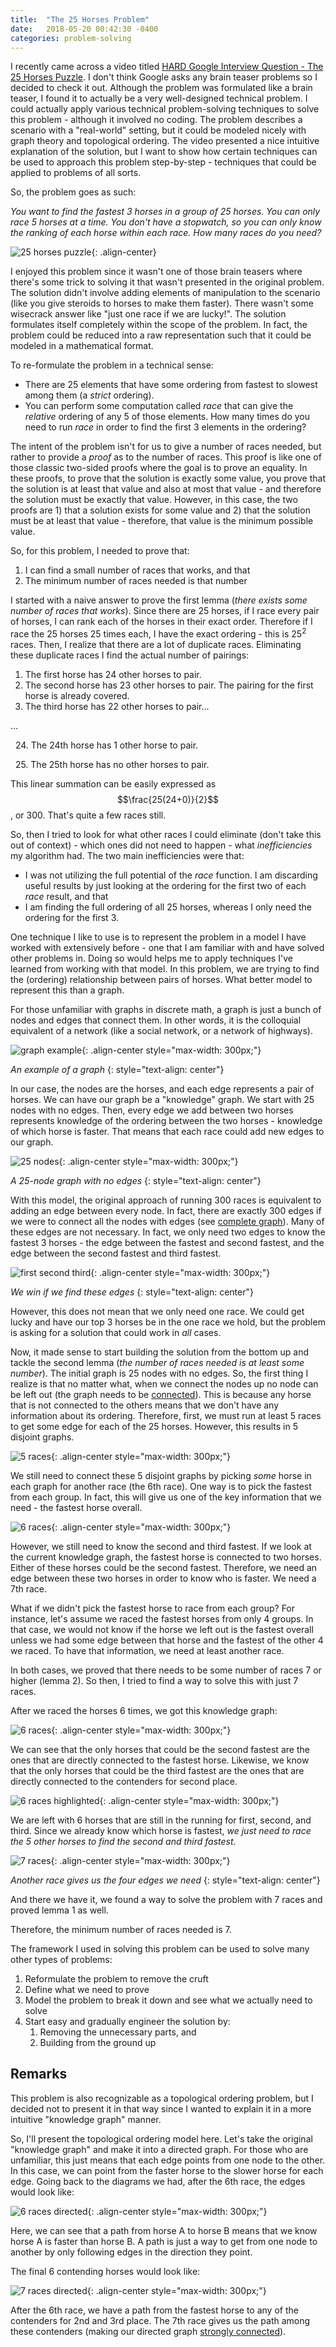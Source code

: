 ```yaml
---
title:  "The 25 Horses Problem"
date:   2018-05-20 00:42:30 -0400
categories: problem-solving
---
```

I recently came across a video titled [HARD Google Interview Question - The 25 Horses Puzzle](https://www.youtube.com/watch?v=i-xqRDwpilM). I don't think Google asks any brain teaser problems so I decided to check it out. Although the problem was formulated like a brain teaser, I found it to actually be a very well-designed technical problem. I could actually apply various technical problem-solving techniques to solve this problem - although it involved no coding. The problem describes a scenario with a "real-world" setting, but it could be modeled nicely with graph theory and topological ordering. The video presented a nice intuitive explanation of the solution, but I want to show how certain techniques can be used to approach this problem step-by-step - techniques that could be applied to problems of all sorts.

So, the problem goes as such:

*You want to find the fastest 3 horses in a group of 25 horses. You can only race 5 horses at a time. You don't have a stopwatch, so you can only know the ranking of each horse within each race. How many races do you need?*

![25 horses puzzle](/../../assets/images/posts/25_horses_puzzle.png){: .align-center}

I enjoyed this problem since it wasn't one of those brain teasers where there's some trick to solving it that wasn't presented in the original problem. The solution didn't involve adding elements of manipulation to the scenario (like you give steroids to horses to make them faster). There wasn't some wisecrack answer like "just one race if we are lucky!". The solution formulates itself completely within the scope of the problem. In fact, the problem could be reduced into a raw representation such that it could be modeled in a mathematical format.

To re-formulate the problem in a technical sense:

- There are 25 elements that have some ordering from fastest to slowest among them (a *strict* ordering).
- You can perform some computation called *race* that can give the *relative* ordering of any 5 of those elements.
How many times do you need to run *race* in order to find the first 3 elements in the ordering?

The intent of the problem isn't for us to give a number of races needed, but rather to provide a *proof* as to the number of races. This proof is like one of those classic two-sided proofs where the goal is to prove an equality. In these proofs, to prove that the solution is exactly some value, you prove that the solution is at least that value and also at most that value - and therefore the solution must be exactly that value. However, in this case, the two proofs are 1) that a solution exists for some value and 2) that the solution must be at least that value - therefore, that value is the minimum possible value.

So, for this problem, I needed to prove that:

1. I can find a small number of races that works, and that
2. The minimum number of races needed is that number

I started with a naive answer to prove the first lemma (*there exists some number of races that works*). Since there are 25 horses, if I race every pair of horses, I can rank each of the horses in their exact order. Therefore if I race the 25 horses 25 times each, I have the exact ordering - this is 25<sup>2</sup> races. Then, I realize that there are a lot of duplicate races. Eliminating these duplicate races I find the actual number of pairings:

1. The first horse has 24 other horses to pair.
2. The second horse has 23 other horses to pair. The pairing for the first horse is already covered.
3. The third horse has 22 other horses to pair...

...

&nbsp;&nbsp;24\. The 24th horse has 1 other horse to pair.

&nbsp;&nbsp;25\. The 25th horse has no other horses to pair.

This linear summation can be easily expressed as $$\frac{25(24+0)}{2}$$, or 300. That's quite a few races still.

<script src="https://cdnjs.cloudflare.com/ajax/libs/mathjax/2.7.0/MathJax.js?config=TeX-AMS-MML_HTMLorMML" type="text/javascript"></script>

So, then I tried to look for what other races I could eliminate (don't take this out of context) - which ones did not need to happen - what *inefficiencies* my algorithm had. The two main inefficiencies were that:

- I was not utilizing the full potential of the *race* function. I am discarding useful results by just looking at the ordering for the first two of each *race* result, and that
- I am finding the full ordering of all 25 horses, whereas I only need the ordering for the first 3.

One technique I like to use is to represent the problem in a model I have worked with extensively before - one that I am familiar with and have solved other problems in. Doing so would helps me to apply techniques I've learned from working with that model. In this problem, we are trying to find the (ordering) relationship between pairs of horses. What better model to represent this than a graph.

For those unfamiliar with graphs in discrete math, a graph is just a bunch of nodes and edges that connect them. In other words, it is the colloquial equivalent of a network (like a social network, or a network of highways).

![graph example](https://upload.wikimedia.org/wikipedia/commons/5/5b/6n-graf.svg){: .align-center style="max-width: 300px;"}

*An example of a graph*
{: style="text-align: center"}

In our case, the nodes are the horses, and each edge represents a pair of horses. We can have our graph be a "knowledge" graph. We start with 25 nodes with no edges. Then, every edge we add between two horses represents knowledge of the ordering between the two horses - knowledge of which horse is faster. That means that each race could add new edges to our graph.

![25 nodes](/../../assets/images/posts/25_dots.png){: .align-center style="max-width: 300px;"}

*A 25-node graph with no edges*
{: style="text-align: center"}

With this model, the original approach of running 300 races is equivalent to adding an edge between every node. In fact, there are exactly 300 edges if we were to connect all the nodes with edges (see [complete graph](https://en.wikipedia.org/wiki/Complete_graph)). Many of these edges are not necessary. In fact, we only need two edges to know the fastest 3 horses - the edge between the fastest and second fastest, and the edge between the second fastest and third fastest.

![first second third](/../../assets/images/posts/first_second_third.png){: .align-center style="max-width: 300px;"}

*We win if we find these edges*
{: style="text-align: center"}

However, this does not mean that we only need one race. We could get lucky and have our top 3 horses be in the one race we hold, but the problem is asking for a solution that could work in *all* cases.

Now, it made sense to start building the solution from the bottom up and tackle the second lemma (*the number of races needed is at least some number*). The initial graph is 25 nodes with no edges. So, the first thing I realize is that no matter what, when we connect the nodes up no node can be left out (the graph needs to be [connected](https://en.wikipedia.org/wiki/Connectivity_(graph_theory)#Connected_graph)). This is because any horse that is not connected to the others means that we don't have any information about its ordering. Therefore, first, we must run at least 5 races to get some edge for each of the 25 horses. However, this results in 5 disjoint graphs.

![5 races](/../../assets/images/posts/5_races.png){: .align-center style="max-width: 300px;"}

We still need to connect these 5 disjoint graphs by picking *some* horse in each graph for another race (the 6th race). One way is to pick the fastest from each group. In fact, this will give us one of the key information that we need - the fastest horse overall.

![6 races](/../../assets/images/posts/6_races.png){: .align-center style="max-width: 300px;"}

However, we still need to know the second and third fastest. If we look at the current knowledge graph, the fastest horse is connected to two horses. Either of these horses could be the second fastest. Therefore, we need an edge between these two horses in order to know who is faster. We need a 7th race.

What if we didn't pick the fastest horse to race from each group? For instance, let's assume we raced the fastest horses from only 4 groups. In that case, we would not know if the horse we left out is the fastest overall unless we had some edge between that horse and the fastest of the other 4 we raced. To have that information, we need at least another race.

In both cases, we proved that there needs to be some number of races 7 or higher (lemma 2). So then, I tried to find a way to solve this with just 7 races.

After we raced the horses 6 times, we got this knowledge graph:

![6 races](/../../assets/images/posts/6_races.png){: .align-center style="max-width: 300px;"}

We can see that the only horses that could be the second fastest are the ones that are directly connected to the fastest horse. Likewise, we know that the only horses that could be the third fastest are the ones that are directly connected to the contenders for second place.

![6 races highlighted](/../../assets/images/posts/6_races_highlight.png){: .align-center style="max-width: 300px;"}

We are left with 6 horses that are still in the running for first, second, and third. Since we already know which horse is fastest, *we just need to race the 5 other horses to find the second and third fastest*.

![7 races](/../../assets/images/posts/7_races.png){: .align-center style="max-width: 300px;"}

*Another race gives us the four edges we need*
{: style="text-align: center"}

And there we have it, we found a way to solve the problem with 7 races and proved lemma 1 as well.

Therefore, the minimum number of races needed is 7.

The framework I used in solving this problem can be used to solve many other types of problems:

1. Reformulate the problem to remove the cruft
1. Define what we need to prove
1. Model the problem to break it down and see what we actually need to solve
1. Start easy and gradually engineer the solution by:
    1. Removing the unnecessary parts, and
    1. Building from the ground up

## Remarks

This problem is also recognizable as a topological ordering problem, but I decided not to present it in that way since I wanted to explain it in a more intuitive "knowledge graph" manner.

So, I'll present the topological ordering model here. Let's take the original "knowledge graph" and make it into a directed graph. For those who are unfamiliar, this just means that each edge points from one node to the other. In this case, we can point from the faster horse to the slower horse for each edge. Going back to the diagrams we had, after the 6th race, the edges would look like:

![6 races directed](/../../assets/images/posts/6_races_directed.png){: .align-center style="max-width: 300px;"}

Here, we can see that a path from horse A to horse B means that we know horse A is faster than horse B. A path is just a way to get from one node to another by only following edges in the direction they point.

The final 6 contending horses would look like:

![7 races directed](/../../assets/images/posts/7_races_directed.png){: .align-center style="max-width: 300px;"}

After the 6th race, we have a path from the fastest horse to any of the contenders for 2nd and 3rd place. The 7th race gives us the path among these contenders (making our directed graph [strongly connected](http://mathworld.wolfram.com/ConnectedDigraph.html)).
